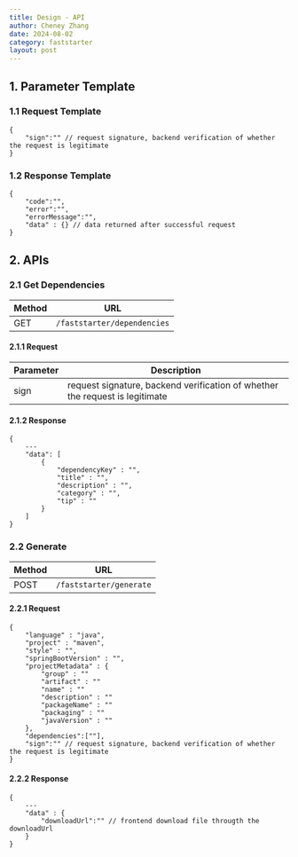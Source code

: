 ```yaml
---
title: Design - API
author: Cheney Zhang
date: 2024-08-02
category: faststarter
layout: post
---
```


## 1. Parameter Template
### 1.1 Request Template
```black
{
    "sign":"" // request signature, backend verification of whether the request is legitimate
}
```
### 1.2 Response Template
```black
{
    "code":"",
    "error":"",
    "errorMessage":"",
    "data" : {} // data returned after successful request
}
```

## 2. APIs
### 2.1 Get Dependencies

| **Method** | **URL** | 
| --- | --- |
| GET | ``/faststarter/dependencies`` |

#### 2.1.1 Request

| **Parameter** | **Description** |
| --- | --- |
| sign | request signature, backend verification of whether the request is legitimate |

#### 2.1.2 Response
```black
{
    ---
    "data": [
        {
            "dependencyKey" : "",
            "title" : "",
            "description" : "",
            "category" : "",
            "tip" : ""
        }
    ]
}
```

### 2.2 Generate

| **Method** | **URL** |
| --- | --- |
| POST | ``/faststarter/generate`` |

#### 2.2.1 Request
```black
{
    "language" : "java",
    "project" : "maven",
    "style" : "",
    "springBootVersion" : "",
    "projectMetadata" : {
        "group" : ""
        "artifact" : ""
        "name" : ""
        "description" : ""
        "packageName" : ""
        "packaging" : ""
        "javaVersion" : ""
    },
    "dependencies":[""],
    "sign":"" // request signature, backend verification of whether the request is legitimate
}
```

#### 2.2.2 Response
```black
{
    ---
    "data" : {
        "downloadUrl":"" // frontend download file througth the downloadUrl
    }
}
```